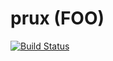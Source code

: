 prux (FOO)
===========

[![Build Status](https://*************.png?branch=master)](https:/***********/prux)



